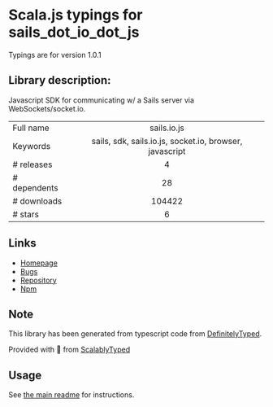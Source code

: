 
# Scala.js typings for sails_dot_io_dot_js

Typings are for version 1.0.1

## Library description:
Javascript SDK for communicating w/ a Sails server via WebSockets/socket.io.

|                    |                 |
| ------------------ | :-------------: |
| Full name          | sails.io.js |
| Keywords           | sails, sdk, sails.io.js, socket.io, browser, javascript |
| # releases         | 4 |
| # dependents       | 28 |
| # downloads        | 104422 |
| # stars            | 6 |

## Links
- [Homepage](https://github.com/balderdashy/sails.io.js)
- [Bugs](https://github.com/balderdashy/sails.io.js/issues)
- [Repository](https://github.com/balderdashy/sails.io.js)
- [Npm](https://www.npmjs.com/package/sails.io.js)
    


## Note
This library has been generated from typescript code from [DefinitelyTyped](https://definitelytyped.org).

Provided with :purple_heart: from [ScalablyTyped](https://github.com/oyvindberg/ScalablyTyped)

## Usage
See [the main readme](../../readme.md) for instructions.



